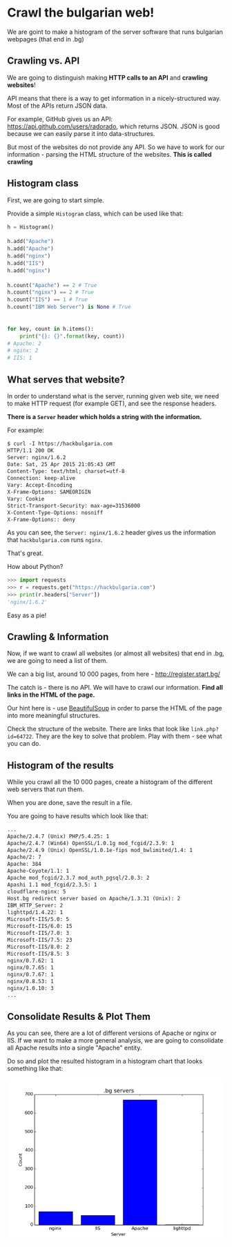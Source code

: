 # Crawl the bulgarian web!

We are goint to make a histogram of the server software that runs bulgarian webpages (that end in .bg)

## Crawling vs. API

We are going to distinguish making **HTTP calls to an API** and **crawling websites**!

API means that there is a way to get information in a nicely-structured way. Most of the APIs return JSON data.

For example, GitHub gives us an API: https://api.github.com/users/radorado, which returns JSON. JSON is good because we can easily parse it into data-structures.

But most of the websites do not provide any API. So we have to work for our information - parsing the HTML structure of the websites. **This is called crawling**

## Histogram class

First, we are going to start simple.

Provide a simple `Histogram` class, which can be used like that:

```python
h = Histogram()

h.add("Apache")
h.add("Apache")
h.add("nginx")
h.add("IIS")
h.add("nginx")

h.count("Apache") == 2 # True
h.count("nginx") == 2 # True
h.count("IIS") == 1 # True
h.count("IBM Web Server") is None # True


for key, count in h.items():
    print("{}: {}".format(key, count))
# Apache: 2
# nginx: 2
# IIS: 1
```

## What serves that website?

In order to understand what is the server, running given web site, we need to make HTTP request (for example GET), and see the response headers.

**There is a `Server` header which holds a string with the information.**

For example:

```
$ curl -I https://hackbulgaria.com 
HTTP/1.1 200 OK
Server: nginx/1.6.2
Date: Sat, 25 Apr 2015 21:05:43 GMT
Content-Type: text/html; charset=utf-8
Connection: keep-alive
Vary: Accept-Encoding
X-Frame-Options: SAMEORIGIN
Vary: Cookie
Strict-Transport-Security: max-age=31536000
X-Content-Type-Options: nosniff
X-Frame-Options:: deny
```

As you can see, the `Server: nginx/1.6.2` header gives us the information that `hackbulgaria.com` runs `nginx`.

That's great.

How about Python?

```python
>>> import requests
>>> r = requests.get("https://hackbulgaria.com")
>>> print(r.headers["Server"])
'nginx/1.6.2'
```

Easy as a pie!

## Crawling & Information

Now, if we want to crawl all websites (or almost all websites) that end in .bg, we are going to need a list of them.

We can a big list, around 10 000 pages, from here - http://register.start.bg/

The catch is - there is no API. We will have to crawl our information. **Find all links in the HTML of the page.**

Our hint here is - use [BeautifulSoup](http://www.crummy.com/software/BeautifulSoup/) in order to parse the HTML of the page into more meaningful structures.

Check the structure of the website. There are links that look like `link.php?id=64722`. They are the key to solve that problem. Play with them - see what you can do.

## Histogram of the results

While you crawl all the 10 000 pages, create a histogram of the different web servers that run them.

When you are done, save the result in a file.

You are going to have results which look like that:

```
...
Apache/2.4.7 (Unix) PHP/5.4.25: 1
Apache/2.4.7 (Win64) OpenSSL/1.0.1g mod_fcgid/2.3.9: 1
Apache/2.4.9 (Unix) OpenSSL/1.0.1e-fips mod_bwlimited/1.4: 1
Apache/2: 7
Apache: 384
Apache-Coyote/1.1: 1
Apache mod_fcgid/2.3.7 mod_auth_pgsql/2.0.3: 2
Apashi 1.1 mod_fcgid/2.3.5: 1
cloudflare-nginx: 5
Host.bg redirect server based on Apache/1.3.31 (Unix): 2
IBM_HTTP_Server: 2
lighttpd/1.4.22: 1
Microsoft-IIS/5.0: 5
Microsoft-IIS/6.0: 15
Microsoft-IIS/7.0: 3
Microsoft-IIS/7.5: 23
Microsoft-IIS/8.0: 2
Microsoft-IIS/8.5: 3
nginx/0.7.62: 1
nginx/0.7.65: 1
nginx/0.7.67: 1
nginx/0.8.53: 1
nginx/1.0.10: 3
...
```

## Consolidate Results & Plot Them

As you can see, there are a lot of different versions of Apache or nginx or IIS. If we want to make a more general analysis, we are going to consolidate all Apache results into a single "Apache" entity.

Do so and plot the resulted histogram in a histogram chart that looks something like that:

![](histogram.png)
